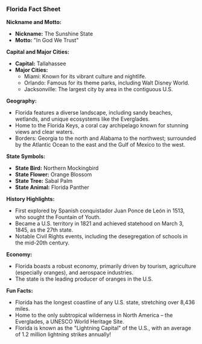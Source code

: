 ### Florida Fact Sheet

**Nickname and Motto:**
- **Nickname:** The Sunshine State  
- **Motto:** "In God We Trust"

**Capital and Major Cities:**
- **Capital:** Tallahassee  
- **Major Cities:** 
  - Miami: Known for its vibrant culture and nightlife.  
  - Orlando: Famous for its theme parks, including Walt Disney World.  
  - Jacksonville: The largest city by area in the contiguous U.S.

**Geography:**
- Florida features a diverse landscape, including sandy beaches, wetlands, and unique ecosystems like the Everglades.
- Home to the Florida Keys, a coral cay archipelago known for stunning views and clear waters.
- Borders: Georgia to the north and Alabama to the northwest; surrounded by the Atlantic Ocean to the east and the Gulf of Mexico to the west.

**State Symbols:**
- **State Bird:** Northern Mockingbird  
- **State Flower:** Orange Blossom  
- **State Tree:** Sabal Palm  
- **State Animal:** Florida Panther

**History Highlights:**
- First explored by Spanish conquistador Juan Ponce de León in 1513, who sought the Fountain of Youth.
- Became a U.S. territory in 1821 and achieved statehood on March 3, 1845, as the 27th state.
- Notable Civil Rights events, including the desegregation of schools in the mid-20th century.

**Economy:**
- Florida boasts a robust economy, primarily driven by tourism, agriculture (especially oranges), and aerospace industries.
- The state is the leading producer of oranges in the U.S.

**Fun Facts:**
- Florida has the longest coastline of any U.S. state, stretching over 8,436 miles.
- Home to the only subtropical wilderness in North America – the Everglades, a UNESCO World Heritage Site.
- Florida is known as the "Lightning Capital" of the U.S., with an average of 1.2 million lightning strikes annually!
